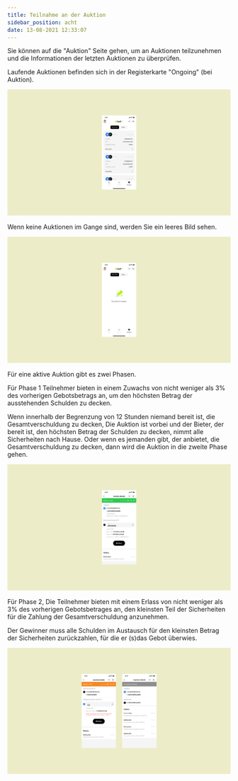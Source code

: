 ```yaml
---
title: Teilnahme an der Auktion
sidebar_position: acht
date: 13-08-2021 12:33:07
---
```



Sie können auf die "Auktion" Seite gehen, um an Auktionen teilzunehmen und die Informationen der letzten Auktionen zu überprüfen.

Laufende Auktionen befinden sich in der Registerkarte "Ongoing" (bei Auktion).

![](../assets/auction-p1.png)

Wenn keine Auktionen im Gange sind, werden Sie ein leeres Bild sehen.

![](../assets/auction-p2.png)

Für eine aktive Auktion gibt es zwei Phasen.

Für Phase 1 Teilnehmer bieten in einem Zuwachs von nicht weniger als 3% des vorherigen Gebotsbetrags an, um den höchsten Betrag der ausstehenden Schulden zu decken.

Wenn innerhalb der Begrenzung von 12 Stunden niemand bereit ist, die Gesamtverschuldung zu decken, Die Auktion ist vorbei und der Bieter, der bereit ist, den höchsten Betrag der Schulden zu decken, nimmt alle Sicherheiten nach Hause. Oder wenn es jemanden gibt, der anbietet, die Gesamtverschuldung zu decken, dann wird die Auktion in die zweite Phase gehen.

![](../assets/auction-p3.png)

Für Phase 2, Die Teilnehmer bieten mit einem Erlass von nicht weniger als 3% des vorherigen Gebotsbetrages an, den kleinsten Teil der Sicherheiten für die Zahlung der Gesamtverschuldung anzunehmen.

Der Gewinner muss alle Schulden im Austausch für den kleinsten Betrag der Sicherheiten zurückzahlen, für die er (s)das Gebot überwies.


![](../assets/auction-p4.png)





